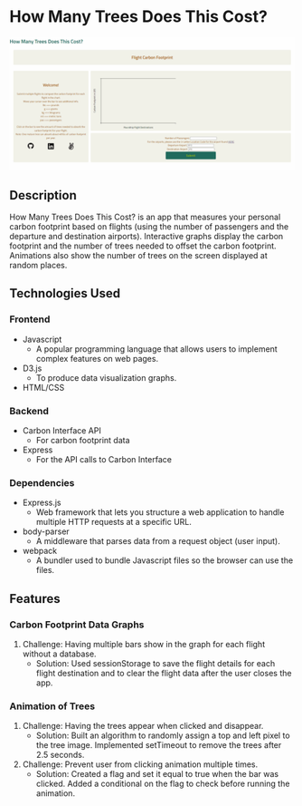 # How Many Trees Does This Cost?
![how-many-trees-gif](https://github.com/adrian-zaragoza/how-many-trees/blob/main/public/images/how-many-trees.gif)

## Description
How Many Trees Does This Cost? is an app that measures your personal carbon footprint based on
flights (using the number of passengers and the departure and destination airports). Interactive graphs display the carbon footprint and the number of trees needed to offset the carbon footprint. Animations also show the number of trees on the screen displayed at random places.

## Technologies Used
### Frontend
* Javascript
  * A popular programming language that allows users to implement complex features on web pages.
* D3.js
  *  To produce data visualization graphs.
* HTML/CSS

### Backend
* Carbon Interface API 
  * For carbon footprint data
* Express
  * For the API calls to Carbon Interface

### Dependencies
* Express.js
  * Web framework that lets you structure a web application to handle multiple HTTP requests at a specific URL. 
* body-parser
  * A middleware that parses data from a request object (user input).
* webpack
  * A bundler used to bundle Javascript files so the browser can use the files.

## Features

### Carbon Footprint Data Graphs
1. Challenge: Having multiple bars show in the graph for each flight without a database.
   * Solution: Used sessionStorage to save the flight details for each flight destination and to clear the flight data after the user closes the app.

### Animation of Trees
1. Challenge: Having the trees appear when clicked and disappear.
   * Solution: Built an algorithm to randomly assign a top and left pixel to the tree image. Implemented setTimeout to remove the trees after 2.5 seconds.
2. Challenge: Prevent user from clicking animation multiple times.
   * Solution: Created a flag and set it equal to true when the bar was clicked. Added a conditional on the flag to check before running the animation.


